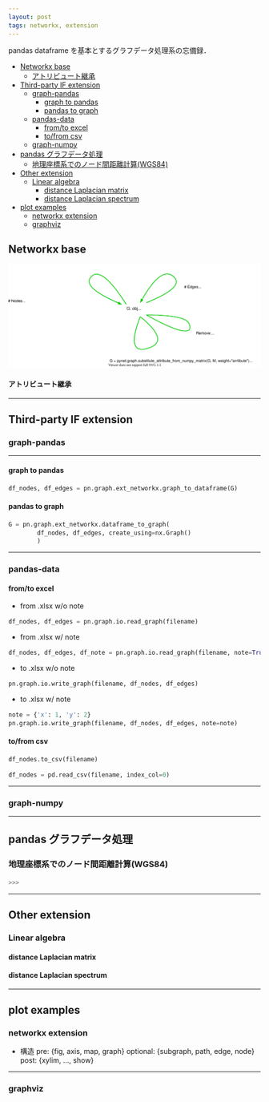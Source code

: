 ```yaml
---
layout: post
tags: networkx, extension
---
```

<script type="text/x-mathjax-config">MathJax.Hub.Config({tex2jax:{inlineMath:[['\$','\$'],['\\(','\\)']],processEscapes:true},CommonHTML: {matchFontHeight:false}});</script>
<script type="text/javascript" async src="https://cdnjs.cloudflare.com/ajax/libs/mathjax/2.7.1/MathJax.js?config=TeX-MML-AM_CHTML"></script>

pandas dataframe を基本とするグラフデータ処理系の忘備録．

<!-- @import "[TOC]" {cmd="toc" depthFrom=2 depthTo=6 orderedList=false} -->

<!-- code_chunk_output -->

- [Networkx base](#networkx-base)
    - [アトリビュート継承](#アトリビュート継承)
- [Third-party IF extension](#third-party-if-extension)
  - [graph-pandas](#graph-pandas)
    - [graph to pandas](#graph-to-pandas)
    - [pandas to graph](#pandas-to-graph)
  - [pandas-data](#pandas-data)
    - [from/to excel](#fromto-excel)
    - [to/from csv](#tofrom-csv)
  - [graph-numpy](#graph-numpy)
- [pandas グラフデータ処理](#pandas-グラフデータ処理)
  - [地理座標系でのノード間距離計算(WGS84)](#地理座標系でのノード間距離計算wgs84)
- [Other extension](#other-extension)
  - [Linear algebra](#linear-algebra)
    - [distance Laplacian matrix](#distance-laplacian-matrix)
    - [distance Laplacian spectrum](#distance-laplacian-spectrum)
- [plot examples](#plot-examples)
  - [networkx extension](#networkx-extension)
  - [graphviz](#graphviz)

<!-- /code_chunk_output -->


## Networkx base

![fig01](/assets/fig/20000101_01.svg)

#### アトリビュート継承

---
## Third-party IF extension

### graph-pandas

---
#### graph to pandas

```Python
df_nodes, df_edges = pn.graph.ext_networkx.graph_to_dataframe(G)
```

#### pandas to graph

```Python
G = pn.graph.ext_networkx.dataframe_to_graph(
        df_nodes, df_edges, create_using=nx.Graph()
        )
```
---
### pandas-data

#### from/to excel

+ from .xlsx w/o note
```Python
df_nodes, df_edges = pn.graph.io.read_graph(filename)
```

+ from .xlsx w/ note
```Python
df_nodes, df_edges, df_note = pn.graph.io.read_graph(filename, note=True)
```

+ to .xlsx w/o note
```Python
pn.graph.io.write_graph(filename, df_nodes, df_edges)
```

+ to .xlsx w/ note
```Python
note = {'x': 1, 'y': 2}
pn.graph.io.write_graph(filename, df_nodes, df_edges, note=note)
```

#### to/from csv

```Python
df_nodes.to_csv(filename)
```

```Python
df_nodes = pd.read_csv(filename, index_col=0)
```

---
### graph-numpy

---
## pandas グラフデータ処理

### 地理座標系でのノード間距離計算(WGS84)

```Python
>>> 
```

---
## Other extension

### Linear algebra

#### distance Laplacian matrix

#### distance Laplacian spectrum

---
## plot examples

### networkx extension

+ 構造
pre: {fig, axis, map, graph}
optional: {subgraph, path, edge, node}
post: {xylim, ..., show}

---
### graphviz